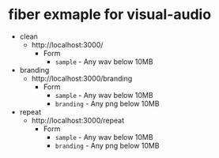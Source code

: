 # fiber exmaple for visual-audio

- clean
  - http://localhost:3000/
    - Form
      - `sample` - Any wav below 10MB
- branding
  - http://localhost:3000/branding
    - Form
      - `sample` - Any wav below 10MB
      - `branding` - Any png below 10MB
- repeat
  - http://localhost:3000/repeat
    - Form
      - `sample` - Any wav below 10MB
      - `branding` - Any png below 10MB
